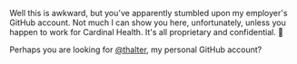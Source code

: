 Well this is awkward, but you've apparently stumbled upon my employer's GitHub account. Not much I can show you here, unfortunately, unless you happen to work for Cardinal Health. It's all proprietary and confidential. 🤫

Perhaps you are looking for [@thalter](https://github.com/thalter), my personal GitHub account?

